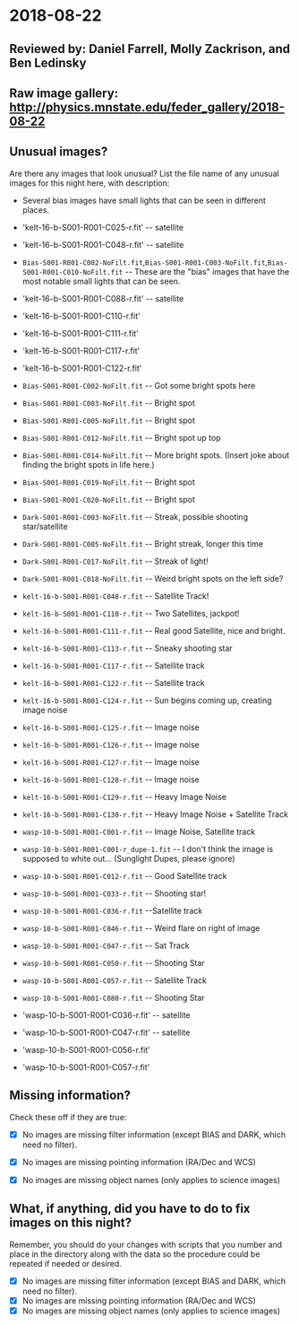 # 2018-08-22

## Reviewed by:   Daniel Farrell, Molly Zackrison, and Ben Ledinsky  

## Raw image gallery: http://physics.mnstate.edu/feder_gallery/2018-08-22

## Unusual images?

Are there any images that look unusual? List the file name of any unusual images for this night here, with description:

+ Several bias images have small lights that can be seen in different places.
+ 'kelt-16-b-S001-R001-C025-r.fit' -- satellite
+ 'kelt-16-b-S001-R001-C048-r.fit' -- satellite
+ `Bias-S001-R001-C002-NoFilt.fit`,`Bias-S001-R001-C003-NoFilt.fit`,`Bias-S001-R001-C010-NoFilt.fit` -- These are the "bias" images that have the most notable small lights that can be seen.
+ 'kelt-16-b-S001-R001-C088-r.fit' -- satellite
+ 'kelt-16-b-S001-R001-C110-r.fit'
+ 'kelt-16-b-S001-R001-C111-r.fit'
+ 'kelt-16-b-S001-R001-C117-r.fit'
+ 'kelt-16-b-S001-R001-C122-r.fit'

+ `Bias-S001-R001-C002-NoFilt.fit` -- Got some bright spots here
+ `Bias-S001-R001-C003-NoFilt.fit` -- Bright spot
+ `Bias-S001-R001-C005-NoFilt.fit` -- Bright spot
+ `Bias-S001-R001-C012-NoFilt.fit` -- Bright spot up top
+ `Bias-S001-R001-C014-NoFilt.fit` -- More bright spots. (Insert joke about finding the bright spots in life here.)
+ `Bias-S001-R001-C019-NoFilt.fit` -- Bright spot
+ `Bias-S001-R001-C020-NoFilt.fit` -- Bright spot
+ `Dark-S001-R001-C003-NoFilt.fit` -- Streak, possible shooting star/satellite
+ `Dark-S001-R001-C005-NoFilt.fit` -- Bright streak, longer this time
+ `Dark-S001-R001-C017-NoFilt.fit` -- Streak of light!
+ `Dark-S001-R001-C018-NoFilt.fit` -- Weird bright spots on the left side?
+ `kelt-16-b-S001-R001-C048-r.fit` -- Satellite Track!
+ `kelt-16-b-S001-R001-C110-r.fit` -- Two Satellites, jackpot!
+ `kelt-16-b-S001-R001-C111-r.fit` -- Real good Satellite, nice and bright.
+ `kelt-16-b-S001-R001-C113-r.fit` -- Sneaky shooting star
+ `kelt-16-b-S001-R001-C117-r.fit` -- Satellite track
+ `kelt-16-b-S001-R001-C122-r.fit` -- Satellite track
+ `kelt-16-b-S001-R001-C124-r.fit` -- Sun begins coming up, creating image noise
+ `kelt-16-b-S001-R001-C125-r.fit` -- Image noise
+ `kelt-16-b-S001-R001-C126-r.fit` -- Image noise
+ `kelt-16-b-S001-R001-C127-r.fit` -- Image noise
+ `kelt-16-b-S001-R001-C128-r.fit` -- Image noise
+ `kelt-16-b-S001-R001-C129-r.fit` -- Heavy Image Noise
+ `kelt-16-b-S001-R001-C130-r.fit` -- Heavy Image Noise + Satellite Track
+ `wasp-10-b-S001-R001-C001-r.fit` -- Image Noise, Satellite track
+ `wasp-10-b-S001-R001-C001-r_dupe-1.fit`  -- I don't think the image is supposed to white out... (Sunglight Dupes, please ignore)
+ `wasp-10-b-S001-R001-C012-r.fit` -- Good Satellite track
+ `wasp-10-b-S001-R001-C033-r.fit` -- Shooting star!
+ `wasp-10-b-S001-R001-C036-r.fit` --Satellite track
+ `wasp-10-b-S001-R001-C046-r.fit` -- Weird flare on right of image
+ `wasp-10-b-S001-R001-C047-r.fit` -- Sat Track
+ `wasp-10-b-S001-R001-C050-r.fit` -- Shooting Star
+ `wasp-10-b-S001-R001-C057-r.fit` -- Satellite Track
+ `wasp-10-b-S001-R001-C080-r.fit` -- Shooting Star

+ 'wasp-10-b-S001-R001-C036-r.fit' -- satellite
+ 'wasp-10-b-S001-R001-C047-r.fit' -- satellite
+ 'wasp-10-b-S001-R001-C056-r.fit'
+ 'wasp-10-b-S001-R001-C057-r.fit'

## Missing information?

Check these off if they are true:

- [x] No images are missing filter information (except BIAS and DARK, which need no filter).
- [x] No images are missing pointing information (RA/Dec and WCS)
- [x] No images are missing object names (only applies to science images)


## What, if anything, did you have to do to fix images on this night?

Remember, you should do your changes with scripts that you number and place in the
directory along with the data so the procedure could be repeated if needed or
desired.

- [X] No images are missing filter information (except BIAS and DARK, which need no filter).
- [X] No images are missing pointing information (RA/Dec and WCS)
- [X] No images are missing object names (only applies to science images)
